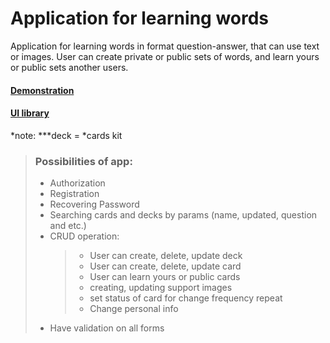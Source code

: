 # Application for learning words

<p>Application for learning words in format question-answer, that
can use text or images. User can create private or public sets of words,
and learn yours or public sets another users.
</p>

#### [Demonstration](https://cards-git-storybook-deploy-kabaktema1-gmailcom.vercel.app/)

#### [UI library](https://cards-ecru-three.vercel.app/)

\*note: *\*\*deck = *cards kit

> ### Possibilities of app:
>
> - Authorization
> - Registration
> - Recovering Password
> - Searching cards and decks by params (name, updated, question and etc.)
> - CRUD operation:
>   > - User can create, delete, update deck
>   > - User can create, delete, update card
>   > - User can learn yours or public cards
>   > - creating, updating support images
>   > - set status of card for change frequency repeat
>   > - Change personal info
> - Have validation on all forms
